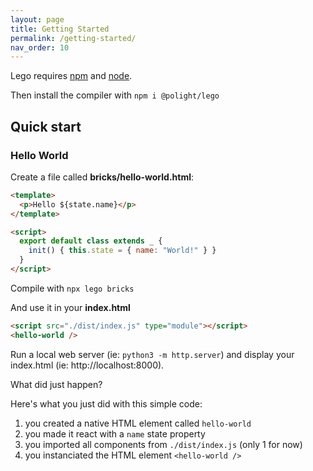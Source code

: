 ```yaml
---
layout: page
title: Getting Started
permalink: /getting-started/
nav_order: 10
---
```


Lego requires [npm](npmjs.com) and [node](https://nodejs.org/).

Then install the compiler with `npm i @polight/lego`

## Quick start

### Hello World

Create a file called __bricks/hello-world.html__:

```html
<template>
  <p>Hello ${state.name}</p>
</template>

<script>
  export default class extends _ {
    init() { this.state = { name: "World!" } }
  }
</script>
```

Compile with `npx lego bricks`

And use it in your __index.html__

```html
<script src="./dist/index.js" type="module"></script>
<hello-world />
```

Run a local web server (ie: `python3 -m http.server`) and display your index.html (ie: http://localhost:8000).

What did just happen?

Here's what you just did with this simple code:

1. you created a native HTML element called `hello-world`
2. you made it react with a `name` state property
3. you imported all components from `./dist/index.js` (only 1 for now)
4. you instanciated the HTML element `<hello-world />`
